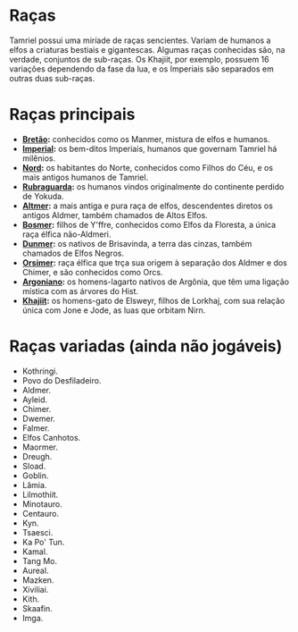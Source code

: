 <!-- TITLE: Raças -->
<!-- SUBTITLE: Raças jogáveis com o Amaranth -->

# Raças
Tamriel possui uma miríade de raças sencientes. Variam de humanos a elfos a criaturas bestiais e gigantescas. Algumas raças conhecidas são, na verdade, conjuntos de sub-raças. Os Khajiit, por exemplo, possuem 16 variações dependendo da fase da lua, e os Imperiais são separados em outras duas sub-raças. 

# Raças principais
- **[Bretão](/racas/bretao/):** conhecidos como os Manmer, mistura de elfos e humanos.
- **[Imperial](/racas/imperial/):** os bem-ditos Imperiais, humanos que governam Tamriel há milênios.
- **[Nord](/racas/nord/):** os habitantes do Norte, conhecidos como Filhos do Céu, e os mais antigos humanos de Tamriel.
- **[Rubraguarda](/racas/rubraguarda/):** os humanos vindos originalmente do continente perdido de Yokuda.
- **[Altmer](/racas/altmer/):** a mais antiga e pura raça de elfos, descendentes diretos os antigos Aldmer, também chamados de Altos Elfos.
- **[Bosmer](/racas/bosmer/):** filhos de Y'ffre, conhecidos como Elfos da Floresta, a única raça élfica não-Aldmeri.
- **[Dunmer](/racas/dunmer/):** os nativos de Brisavinda, a terra das cinzas, também chamados de Elfos Negros.
- **[Orsimer](/racas/orsimer/):** raça élfica que trça sua origem à separação dos Aldmer e dos Chimer, e são conhecidos como Orcs.
- **[Argoniano](/racas/argoniano/):** os homens-lagarto nativos de Argônia, que têm uma ligação mística com as árvores do Hist.
- **[Khajiit](/racas/khajiit/):** os homens-gato de Elsweyr, filhos de Lorkhaj, com sua relação única com Jone e Jode, as luas que orbitam Nirn.
# Raças variadas (ainda não jogáveis)
- Kothringi.
- Povo do Desfiladeiro.
- Aldmer.
- Ayleid.
- Chimer.
- Dwemer.
- Falmer.
- Elfos Canhotos.
- Maormer.
- Dreugh.
- Sload.
- Goblin.
- Lâmia.
- Lilmothiit.
- Minotauro.
- Centauro.
- Kyn.
- Tsaesci.
- Ka Po' Tun.
- Kamal.
- Tang Mo.
- Aureal.
- Mazken.
- Xiviliai.
- Kith.
- Skaafin.
- Imga.